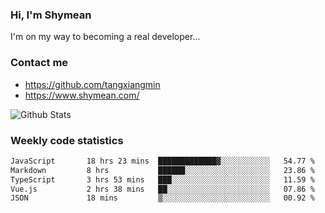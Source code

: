 ### Hi, I'm Shymean

I'm on my way to becoming a real developer...

### Contact me

- <https://github.com/tangxiangmin>
- <https://www.shymean.com/>

![Github Stats](https://github-readme-stats.vercel.app/api?username=tangxiangmin&show_icons=true&theme=dark)


###  Weekly code statistics

<!--START_SECTION:waka-->

```txt
JavaScript       18 hrs 23 mins  █████████████▓░░░░░░░░░░░   54.77 %
Markdown         8 hrs           ██████░░░░░░░░░░░░░░░░░░░   23.86 %
TypeScript       3 hrs 53 mins   ███░░░░░░░░░░░░░░░░░░░░░░   11.59 %
Vue.js           2 hrs 38 mins   ██░░░░░░░░░░░░░░░░░░░░░░░   07.86 %
JSON             18 mins         ▒░░░░░░░░░░░░░░░░░░░░░░░░   00.92 %
```

<!--END_SECTION:waka-->